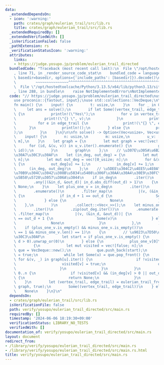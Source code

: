 ```yaml
---
data:
  _extendedDependsOn:
  - icon: ':warning:'
    path: crates/graph/eulerian_trail/src/lib.rs
    title: crates/graph/eulerian_trail/src/lib.rs
  _extendedRequiredBy: []
  _extendedVerifiedWith: []
  _isVerificationFailed: false
  _pathExtension: rs
  _verificationStatusIcon: ':warning:'
  attributes:
    links:
    - https://judge.yosupo.jp/problem/eulerian_trail_directed
  bundledCode: "Traceback (most recent call last):\n  File \"/opt/hostedtoolcache/Python/3.13.5/x64/lib/python3.13/site-packages/onlinejudge_verify/documentation/build.py\"\
    , line 71, in _render_source_code_stat\n    bundled_code = language.bundle(stat.path,\
    \ basedir=basedir, options={'include_paths': [basedir]}).decode()\n          \
    \         ~~~~~~~~~~~~~~~^^^^^^^^^^^^^^^^^^^^^^^^^^^^^^^^^^^^^^^^^^^^^^^^^^^^^^^^^^^^^^^^^^\n\
    \  File \"/opt/hostedtoolcache/Python/3.13.5/x64/lib/python3.13/site-packages/onlinejudge_verify/languages/rust.py\"\
    , line 288, in bundle\n    raise NotImplementedError\nNotImplementedError\n"
  code: "// https://judge.yosupo.jp/problem/eulerian_trail_directed\nuse eulerian_trail::eulerian_trail_from_edge_list;\n\
    use proconio::{fastout, input};\nuse std::collections::VecDeque;\n\n#[fastout]\n\
    fn main() {\n    input! {\n        t: usize,\n    }\n    for _ in 0..t {\n   \
    \     let ans = solve();\n        if let Some((vertex_trail, edge_trail)) = ans\
    \ {\n            println!(\"Yes\");\n            for v in vertex_trail {\n   \
    \             print!(\"{} \", v);\n            }\n            println!();\n  \
    \          for e in edge_trail {\n                print!(\"{} \", e);\n      \
    \      }\n            println!();\n        } else {\n            println!(\"No\"\
    );\n        }\n    }\n}\n\nfn solve() -> Option<(Vec<usize>, Vec<usize>)> {\n\
    \    input! {\n        n: usize,\n        m: usize,\n        u_v: [(usize, usize);\
    \ m],\n    }\n    let graph = {\n        let mut graph = vec![vec![]; n];\n  \
    \      for (id, &(u, v)) in u_v.iter().enumerate() {\n            graph[u].push((v,\
    \ id));\n        }\n        graph\n    };\n    // \u307E\u305A\u6B21\u6570\u30C1\
    \u30A7\u30C3\u30AF\n    let (in_deg, out_deg) = {\n        let mut in_deg = vec![0_usize;\
    \ n];\n        let mut out_deg = vec![0_usize; n];\n        for &(u, v) in u_v.iter()\
    \ {\n            out_deg[u] += 1;\n            in_deg[v] += 1;\n        }\n  \
    \      (in_deg, out_deg)\n    };\n    // \u5DEE\u304C2\u4EE5\u4E0A\u306E\u9802\
    \u70B9\u304C\u3042\u308B\u5834\u5408\u306F\u30AA\u30A4\u30E9\u30FC\u8DEF\u306F\
    \u5B58\u5728\u3057\u306A\u3044\n    if in_deg\n        .iter()\n        .zip(out_deg.iter())\n\
    \        .any(|(&in_d, &out_d)| in_d.abs_diff(out_d) > 1)\n    {\n        return\
    \ None;\n    }\n    let plus_one_v = in_deg\n        .iter()\n        .zip(out_deg.iter())\n\
    \        .enumerate()\n        .filter_map(\n            |(v, (&in_d, &out_d))|\
    \ {\n                if in_d + 1 == out_d {\n                    Some(v)\n   \
    \             } else {\n                    None\n                }\n        \
    \    },\n        )\n        .collect::<Vec<_>>();\n    let minus_one_v = in_deg\n\
    \        .iter()\n        .zip(out_deg.iter())\n        .enumerate()\n       \
    \ .filter_map(\n            |(v, (&in_d, &out_d))| {\n                if in_d\
    \ == out_d + 1 {\n                    Some(v)\n                } else {\n    \
    \                None\n                }\n            },\n        )\n        .collect::<Vec<_>>();\n\
    \    if (plus_one_v.is_empty() && minus_one_v.is_empty())\n        || (plus_one_v.len()\
    \ == 1 && minus_one_v.len() == 1)\n    {\n        // \u9023\u7D50\u6027\u30C1\u30A7\
    \u30C3\u30AF\n        let start = if plus_one_v.is_empty() {\n            out_deg.iter().position(|&d|\
    \ d > 0).unwrap_or(0)\n        } else {\n            plus_one_v[0]\n        };\n\
    \        {\n            let mut visited = vec![false; n];\n            let mut\
    \ que = VecDeque::new();\n            que.push_back(start);\n            visited[start]\
    \ = true;\n            while let Some(u) = que.pop_front() {\n               \
    \ for &(v, _) in graph[u].iter() {\n                    if !visited[v] {\n   \
    \                     visited[v] = true;\n                        que.push_back(v);\n\
    \                    }\n                }\n            }\n            for v in\
    \ 0..n {\n                if !visited[v] && (in_deg[v] > 0 || out_deg[v] > 0)\
    \ {\n                    return None;\n                }\n            }\n    \
    \    }\n        let (vertex_trail, edge_trail) = eulerian_trail_from_edge_list(start,\
    \ graph, true);\n        Some((vertex_trail, edge_trail))\n    } else {\n    \
    \    None\n    }\n}\n"
  dependsOn:
  - crates/graph/eulerian_trail/src/lib.rs
  isVerificationFile: false
  path: verify/yosupo/eulerian_trail_directed/src/main.rs
  requiredBy: []
  timestamp: '2024-06-06 18:19:30+09:00'
  verificationStatus: LIBRARY_NO_TESTS
  verifiedWith: []
documentation_of: verify/yosupo/eulerian_trail_directed/src/main.rs
layout: document
redirect_from:
- /library/verify/yosupo/eulerian_trail_directed/src/main.rs
- /library/verify/yosupo/eulerian_trail_directed/src/main.rs.html
title: verify/yosupo/eulerian_trail_directed/src/main.rs
---
```


